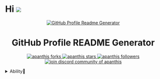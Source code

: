<h1> Hi <img src = "https://raw.githubusercontent.com/MartinHeinz/MartinHeinz/master/wave.gif" width = 50px> </h1>



<p align="center">
  <a href="https://rahuldkjain.github.io/gh-profile-readme-generator">
    <img alt="GitHub Profile Readme Generator" src="./src/images/mdg.png" width="60" />
  </a>
</p>
<h1 align="center">
  GitHub Profile README Generator
</h1>

<p align="center">
</a>
<a href="https://github.com/apanthis/apanthis/fork" target="blank">
<img src="https://img.shields.io/github/forks/apanthis/apanthis?style=flat-square" alt="apanthis forks"/>
</a>
<a href="https://github.com/apanthis/apanthis/stargazers" target="blank">
<img src="https://img.shields.io/github/stars/apanthis/apanthis?style=flat-square" alt="apanthis stars"/>
</a>
<a href="https://github.com/apanthis" target="_blank">
    <img src="https://img.shields.io/github/followers/apanthis?style=social" alt="apanthis followers"/>
</a>
<a href="https://discord.gg/Z8BuAbc5cX" target="blank">
<img src="https://img.shields.io/discord/1040272008044363776?label=Join%20Community&logo=discord&style=flat-square" alt="join discord community of apanthis"/>
</a>
</p>




<details>
  <summary>Ability🌴</summary>
  
### 👨‍💻 Dev Setup
<p align="center">
<img src="https://img.shields.io/badge/Windows-0078D6?style=flate&logo=windows&logoColor=white"> 
<img src="https://img.shields.io/badge/Chrome-EA4335.svg?&style=flat-square&logo=google-chrome&logoColor=FABC0C"> 
<img src="https://img.shields.io/badge/VS Code-3799ce?style=flat-square&logo=visual-studio-code&logoColor=007ACC">
<img src="https://img.shields.io/badge/Terminal-300a24.svg?&style=flat-square&logo=powershell&logoColor=white"> 
<img src="https://img.shields.io/badge/Ubuntu-E95420?style=flat&logo=ubuntu&logoColor=white">
</p>








### ⛓ Languages and Tools <img src = "https://media2.giphy.com/media/QssGEmpkyEOhBCb7e1/giphy.gif?cid=ecf05e47a0n3gi1bfqntqmob8g9aid1oyj2wr3ds3mg700bl&rid=giphy.gif" width = 32px> </h2>

<p align="center">
  <!-- For more icons please follow  https://github.com/MikeCodesDotNET/ColoredBadges -->
  <img src="https://raw.githubusercontent.com/8bithemant/8bithemant/master/svg/dev/languages/html.svg" alt="html" style="vertical-align:top; margin:4px">    
  <img src="https://raw.githubusercontent.com/8bithemant/8bithemant/master/svg/dev/languages/csharp.svg" alt="csharp" style="vertical-align:top; margin:4px">
  <img src="https://raw.githubusercontent.com/MikeCodesDotNET/ColoredBadges/master/svg/dev/frameworks/nodejs_larger.svg" alt="nodejs" style="vertical-align:top; margin:4px">
  <img src="https://raw.githubusercontent.com/8bithemant/8bithemant/master/svg/dev/languages/python.svg" alt="python" style="vertical-align:top; margin:4px">
  <img src="https://raw.githubusercontent.com/MikeCodesDotNET/ColoredBadges/master/svg/dev/languages/js.svg" alt="js" style="vertical-align:top; margin:4px">
</p>
</details>

